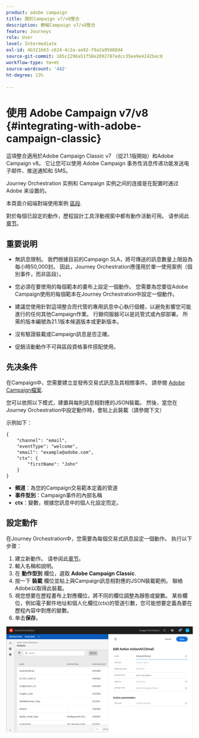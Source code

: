 ```yaml
---
product: adobe campaign
title: 關於Campaign v7/v8整合
description: 瞭解Campaign v7/v8整合
feature: Journeys
role: User
level: Intermediate
exl-id: 4b321b63-c624-4c2a-ae92-f9a2a95688d4
source-git-commit: 185c2296a51f58e2092787edcc35ee9e4242bec8
workflow-type: tm+mt
source-wordcount: '442'
ht-degree: 13%

---
```


# 使用 Adobe Campaign v7/v8 {#integrating-with-adobe-campaign-classic}

這項整合適用於Adobe Campaign Classic v7 （從21.1版開始）和Adobe Campaign v8。 它让您可以使用 Adobe Campaign 事务性消息传递功能发送电子邮件、推送通知和 SMS。

Journey Orchestration 实例和 Campaign 实例之间的连接是在配置时通过 Adobe 来设置的。

本頁面介紹端對端使用案例 [區段](../usecase/campaign-classic-use-case.md).

對於每個已設定的動作，歷程設計工具浮動視窗中都有動作活動可用。 请参阅此[章节](../building-journeys/using-adobe-campaign-classic.md)。

## 重要说明

* 無訊息限制。 我們根據目前的Campaign SLA，將可傳送的訊息數量上限設為每小時50,000封。 因此，Journey Orchestration應僅用於單一使用案例（個別事件，而非區段）。

* 您必須在要使用的每個範本的畫布上設定一個動作。 您需要為您要從Adobe Campaign使用的每個範本在Journey Orchestration中設定一個動作。

* 建議您使用針對這項整合而代管的專用訊息中心執行個體，以避免影響您可能進行的任何其他Campaign作業。 行銷伺服器可以是託管式或內部部署。 所需的版本編號為21.1版本候選版本或更新版本。

* 沒有驗證裝載或Campaign訊息是否正確。

* 促銷活動動作不可與區段資格事件搭配使用。

## 先决条件

在Campaign中，您需要建立並發佈交易式訊息及其相關事件。 請參閱 [Adobe Campaign檔案](https://experienceleague.adobe.com/docs/campaign-classic/using/transactional-messaging/introduction/about-transactional-messaging.html#transactional-messaging).

您可以依照以下模式，建置與每則訊息相對應的JSON裝載。 然後，當您在Journey Orchestration中設定動作時，會貼上此裝載（請參閱下文）

示例如下：

```
{
    "channel": "email",
    "eventType": "welcome",
    "email": "example@adobe.com",
    "ctx": {
        "firstName": "John"
    }
}
```

* **頻道**：為您的Campaign交易範本定義的管道
* **事件型別**：Campaign事件的內部名稱
* **ctx**：變數，根據您訊息中的個人化設定而定。

## 設定動作

在Journey Orchestration中，您需要為每個交易式訊息設定一個動作。 执行以下步骤：

1. 建立新動作。 请参阅此[章节](../action/action.md)。
1. 輸入名稱和說明。
1. 在 **動作型別** 欄位，選取 **Adobe Campaign Classic**.
1. 按一下 **裝載** 欄位並貼上與Campaign訊息相對應的JSON裝載範例。 聯絡Adobe以取得此裝載。
1. 視您想要在歷程畫布上對應欄位，將不同的欄位調整為靜態或變數。 某些欄位，例如電子郵件地址和個人化欄位(ctx)的管道引數，您可能想要定義為要在歷程內容中對應的變數。
1. 单击&#x200B;**保存**。

![](../assets/accintegration1.png)



